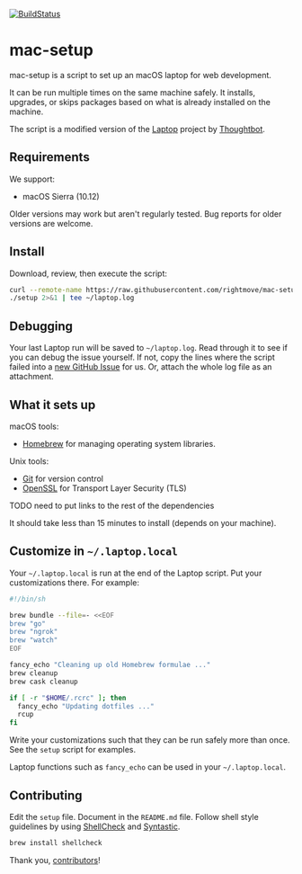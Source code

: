 [![BuildStatus](https://travis-ci.org/rightmove/mac-setup.svg?branch=master)](https://travis-ci.org/rightmove/mac-setup)

mac-setup
======

mac-setup is a script to set up an macOS laptop for web development.

It can be run multiple times on the same machine safely.
It installs, upgrades, or skips packages
based on what is already installed on the machine.

The script is a modified version of the [Laptop](https://github.com/thoughbot/Laptop)
project by [Thoughtbot](https://thoughtbot.com).

Requirements
------------

We support:
* macOS Sierra (10.12)

Older versions may work but aren't regularly tested. Bug reports for older
versions are welcome.

Install
-------

Download, review, then execute the script:

```sh
curl --remote-name https://raw.githubusercontent.com/rightmove/mac-setup/master/setup
./setup 2>&1 | tee ~/laptop.log
```

Debugging
---------

Your last Laptop run will be saved to `~/laptop.log`.
Read through it to see if you can debug the issue yourself.
If not, copy the lines where the script failed into a
[new GitHub Issue](https://github.com/rightmove/mac-setup/issues/new) for us.
Or, attach the whole log file as an attachment.

What it sets up
---------------

macOS tools:

* [Homebrew] for managing operating system libraries.

[Homebrew]: http://brew.sh/

Unix tools:
* [Git] for version control
* [OpenSSL] for Transport Layer Security (TLS)

[Git]: https://git-scm.com/
[OpenSSL]: https://www.openssl.org/

TODO need to put links to the rest of the dependencies

It should take less than 15 minutes to install (depends on your machine).

Customize in `~/.laptop.local`
------------------------------

Your `~/.laptop.local` is run at the end of the Laptop script.
Put your customizations there.
For example:

```sh
#!/bin/sh

brew bundle --file=- <<EOF
brew "go"
brew "ngrok"
brew "watch"
EOF

fancy_echo "Cleaning up old Homebrew formulae ..."
brew cleanup
brew cask cleanup

if [ -r "$HOME/.rcrc" ]; then
  fancy_echo "Updating dotfiles ..."
  rcup
fi
```

Write your customizations such that they can be run safely more than once.
See the `setup` script for examples.

Laptop functions such as `fancy_echo` can be used in your `~/.laptop.local`.

Contributing
------------

Edit the `setup` file.
Document in the `README.md` file.
Follow shell style guidelines by using [ShellCheck] and [Syntastic].

```sh
brew install shellcheck
```

[ShellCheck]: http://www.shellcheck.net/about.html
[Syntastic]: https://github.com/scrooloose/syntastic

Thank you, [contributors]!

[contributors]: https://github.com/rightmove/mac-setup/graphs/contributors
